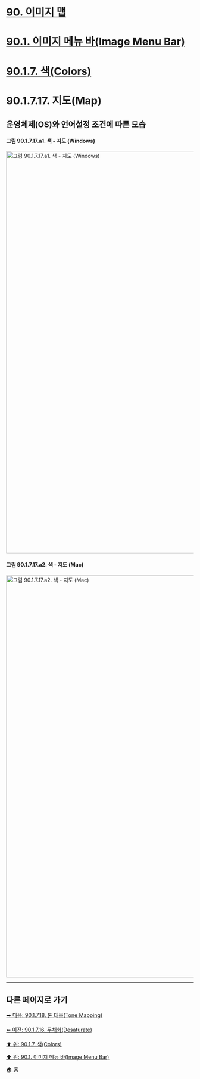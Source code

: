# [90. 이미지 맵](./90-00-image-map.md)
# [90.1. 이미지 메뉴 바(Image Menu Bar)](./90-01-00-image-menu-bar.md)
# [90.1.7. 색(Colors)](./90-01-07-colors.md)
# 90.1.7.17. 지도(Map)
## 운영체제(OS)와 언어설정 조건에 따른 모습
#### 그림 90.1.7.17.a1. 색 - 지도 (Windows)
<img width="1080" alt="그림 90.1.7.17.a1. 색 - 지도 (Windows)" environment="MacOS:Sonoma 14.2.1 GIMP 2.10.36" src="https://github.com/wonder13662/gimp/assets/15767104/6752a416-78f4-4b79-990c-6ce61c761c9d">

#### 그림 90.1.7.17.a2. 색 - 지도 (Mac)
<img width="1080" alt="그림 90.1.7.17.a2. 색 - 지도 (Mac)" environment="MacOS:Sonoma 14.2.1 GIMP 2.10.36" src="https://github.com/wonder13662/gimp/assets/15767104/fc5c81f4-fb4d-4a7c-b74b-6305023c2492">

***

## 다른 페이지로 가기

[➡️ 다음: 90.1.7.18. 톤 대응(Tone Mapping)](./90-01-07-colorsx-18-tone_mapping.md)

[⬅️ 이전: 90.1.7.16. 무채화(Desaturate)](./90-01-07-colorsx-16-desaturate.md)

[⬆️ 위: 90.1.7. 색(Colors)](./90-01-07-colors.md)

[⬆️ 위: 90.1. 이미지 메뉴 바(Image Menu Bar)](./90-01-00-image-menu-bar.md)

[🏠 홈](./00-home.md)
